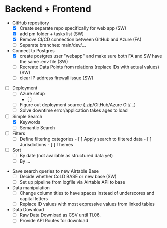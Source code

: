 # Backend + Frontend
- GitHub repository
    - [X] Create separate repo specifically for web app (SW)
    - [X] add pm folder + tasks list (SW)
    - [X] Remove CI/CD connection between GitHub and Azure (FA)
    - [ ] Separate branches: main/dev/...
- Connect to Postgres
    - [X] create postgres user "webapp" and make sure both FA and SW have the same .env file (SW)
    - [ ] Recreate Data Points from relations (replace IDs with actual values) (SW)
    - [ ] clear IP address firewall issue (SW)
- [ ] Deployment
    - [ ] Azure setup
        - [ ]
    - [ ] Figure out deployment source (.zip/GitHub/Azure Git/...)
    - [ ] Solve downtime error/application takes ages to load
- [ ] Simple Search
    - [X] Keywords
    - [ ] Semantic Search
- [ ] Filters
    - [ ] Define filtering categories
            - [ ] Apply search to filtered data
            - [ ] Jurisdictions
            - [ ] Themes
- [ ] Sort
    - [ ] By date (not available as structured data yet)
    - [ ] By ...
- Save search queries to new Airtable Base
    - [ ] Decide whether CoLD BASE or new base (SW)
    - [ ] Set up pipeline from logfile via Airtable API to base
- Data manipulation
    - [ ] Change column titles to have spaces instead of underscores and capital letters
    - [ ] Replace ID values with most expressive values from linked tables
- Data Download
    - [ ] Raw Data Download as CSV until 11.06.
    - [ ] Provide API Routes for download